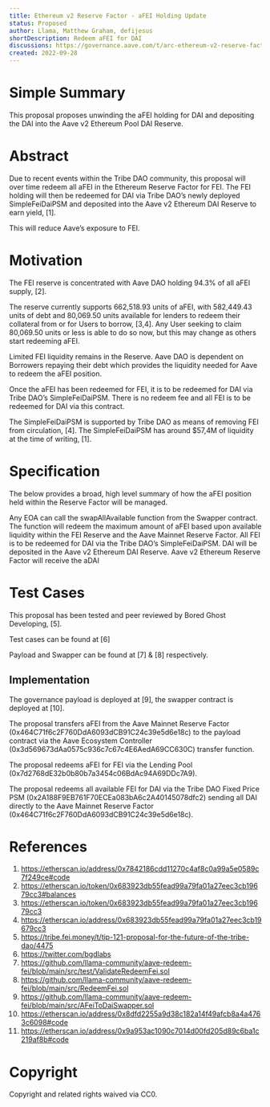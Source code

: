 ```yaml
---
title: Ethereum v2 Reserve Factor - aFEI Holding Update
status: Proposed
author: Llama, Matthew Graham, defijesus
shortDescription: Redeem aFEI for DAI
discussions: https://governance.aave.com/t/arc-ethereum-v2-reserve-factor-afei-holding-update/9401
created: 2022-09-28
---
```


# Simple Summary

This proposal proposes unwinding the aFEI holding for DAI and depositing the DAI into the Aave v2 Ethereum Pool DAI Reserve.

# Abstract

Due to recent events within the Tribe DAO community, this proposal will over time redeem all aFEI in the Ethereum Reserve Factor for FEI. The FEI holding will then be redeemed for DAI via Tribe DAO’s newly deployed SimpleFeiDaiPSM and deposited into the Aave v2 Ethereum DAI Reserve to earn yield, [1].

This will reduce Aave’s exposure to FEI. 

# Motivation

The FEI reserve is concentrated with Aave DAO holding 94.3% of all aFEI supply, [2]. 

The reserve currently supports 662,518.93 units of aFEI, with 582,449.43 units of debt and 80,069.50 units available for lenders to redeem their collateral from or for Users to borrow, [3,4]. Any User seeking to claim 80,069.50 units or less is able to do so now, but this may change as others start redeeming aFEI. 

Limited FEI liquidity remains in the Reserve. Aave DAO is dependent on Borrowers repaying their debt which provides the liquidity needed for Aave to redeem the aFEI position.

Once the aFEI has been redeemed for FEI, it is to be redeemed for DAI via Tribe DAO’s SimpleFeiDaiPSM. There is no redeem fee and all FEI is to be redeemed for DAI via this contract.

The SimpleFeiDaiPSM is supported by Tribe DAO as means of removing FEI from circulation, [4]. The SimpleFeiDaiPSM has around $57,4M of liquidity at the time of writing, [1].

# Specification

The below provides a broad, high level summary of how the aFEI position held within the Reserve Factor will be managed. 

Any EOA can call the swapAllAvailable function from the Swapper contract.
The function will redeem the maximum amount of aFEI based upon available liquidity within the FEI Reserve and the Aave Mainnet Reserve Factor.
All FEI is to be redeemed for DAI via the Tribe DAO’s SimpleFeiDaiPSM.
DAI will be deposited in the Aave v2 Ethereum DAI Reserve.
Aave v2 Ethereum Reserve Factor will receive the aDAI

# Test Cases

This proposal has been tested and peer reviewed by Bored Ghost Developing, [5].

Test cases can be found at [6]

Payload and Swapper can be found at [7] & [8] respectively.

## Implementation

The governance payload is deployed at [9], the swapper contract is deployed at [10]. 

The proposal transfers aFEI from the Aave Mainnet Reserve Factor (0x464C71f6c2F760DdA6093dCB91C24c39e5d6e18c) to the payload contract via the Aave Ecosystem Controller (0x3d569673dAa0575c936c7c67c4E6AedA69CC630C) transfer function.

The proposal redeems aFEI for FEI via the Lending Pool (0x7d2768dE32b0b80b7a3454c06BdAc94A69DDc7A9).

The proposal redeems all available FEI for DAI via the Tribe DAO Fixed Price PSM (0x2A188F9EB761F70ECEa083bA6c2A40145078dfc2) sending all DAI directly to the Aave Mainnet Reserve Factor (0x464C71f6c2F760DdA6093dCB91C24c39e5d6e18c).

# References

1. https://etherscan.io/address/0x7842186cdd11270c4af8c0a99a5e0589c7f249ce#code
2. https://etherscan.io/token/0x683923db55fead99a79fa01a27eec3cb19679cc3#balances
2. https://etherscan.io/token/0x683923db55fead99a79fa01a27eec3cb19679cc3
3. https://etherscan.io/address/0x683923db55fead99a79fa01a27eec3cb19679cc3
4. https://tribe.fei.money/t/tip-121-proposal-for-the-future-of-the-tribe-dao/4475
5. https://twitter.com/bgdlabs
6. https://github.com/llama-community/aave-redeem-fei/blob/main/src/test/ValidateRedeemFei.sol 
7. https://github.com/llama-community/aave-redeem-fei/blob/main/src/RedeemFei.sol
8. https://github.com/llama-community/aave-redeem-fei/blob/main/src/AFeiToDaiSwapper.sol
9. https://etherscan.io/address/0x8dfd2255a9d38c182a14f49afcb8a4a4763c6098#code
10. https://etherscan.io/address/0x9a953ac1090c7014d00fd205d89c6ba1c219af8b#code

# Copyright

Copyright and related rights waived via CC0.
